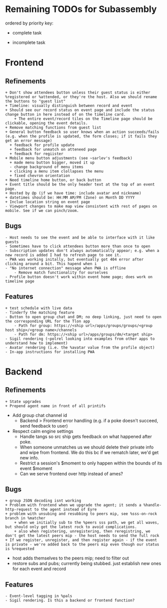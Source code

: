 # Remaining TODOs for Subassembly
ordered by priority
key:
+ complete task
- incomplete task


# Frontend

## Refinements
	+ Don't show attendees button unless their guest status is either %registered or %attended, or they're the host. Also we should rename the buttons to "guest list"
	+ Timeline: visually distinguish between record and event
	+ Should see our record status on event page and include the status change button in here instead of on the timeline card.
		+ The entire event/record tiles on the Timeline page should be clickable, opening the event details.
	+ Remove matching functions from guest list
	+ General button feedback so user knows when an action succeeds/fails (e.g. when the profile is updated, the form closes; if it fails they get an error message)
      + feedback for profile update
      + feedback for unmatch on atteneed page
      + feedback for regiister
	+ Mobile menu button adjustments (see ~sarlev's feedback)
      + made menu button bigger, moved it up
      - change background of menu items
      + clicking a menu item clollapses the menu
      + fixed chevron orientation
	+ Need timeline home button, or back button
	+ Event title should be the only header text at the top of an event page.
	+ Hosted by @p (if we have time: include avatar and nickname)
	+ datetimes should be: HH:MM AM/PM (Zone) on Month DD YYYY
	+ Inclue location string on event page
	- Viewport changes to make map view consistent with rest of pages on mobile. See if we can pinch/zoom.

## Bugs
	- Host needs to see the event and be able to interface with it like guests
	- Sometimes have to click attendees button more than once to open
	- Subscription updates don't always automatically appear; e.g. when a new record is added I had to refresh page to see it.
	- PWA was working initally, but eventually got 404 error after clicking around a bit. This hapend when i
	- "No internet connection" message when PWA is offline
    	- Remove match functionality for ourselves
	- Profile button doesn't work within event home page; does work on timeline page

## Features
    + test schedule with live data
	- Tinderfy the matching feature
	- Button to open group chat and DM; no deep linking, just need to open the corresponding URL for the Tlon app
		- Path for group: https://<ship url>/apps/groups/groups/<group host ship>/<group name>/channels
		- Path for dm: https://<ship url>/apps/groups/dm/<target ship>
	- Sigil rendering (~polrel looking into examples from other apps to understand how to implement)
	- Avatar rendering (i.e. the %avatar value from the profile object)
	- In-app instructions for installing PWA



# Backend

## Refinements
	+ State upgrades
	+ Prepend agent name in front of all printifs
  - Add group chat channel id
	- Backend > Frontend error handling (e.g. if a poke doesn't succeed, send feedback to user)
  - Respect calm engine settings
	- Handle tangs so src ship gets feedback on what happened after poke.
	- When someone unmatches us we should delete their private info and wipe from frontend. We do this bc if we rematch later, we'd get new info.
	- Restrict a session's $moment to only happen within the bounds of its event $moment
	- Can we serve frontend over http instead of ames?

## Bugs
	+ group JSON decoding isnt working
	+ Problem with frontend when we upgrade the agent; it sends a %handle-http-request to the agent instead of Eyre
	+ problem with unsubing and resubbing to peers mip, see %sss-on-rock branch in %matcher
		+ when we initially sub to the %peers sss path, we get all waves, but should only get the latest rock to avoid complications.
		+ also when registering, unregistering, then reregistring, we don't get the latest peers mip - the host needs to send the full rock
	+ If we register, unregister, and then register again - if the event is private - we're added back to the peers mip even though our status is %requested
  + host adds themselves to the peers mip; need to filter out
  + restore subs and pubs; currently being stubbed. just establish new ones for each event and record

## Features
	- Event-level tagging in %pals
	- Sigil rendering. Is this a backend or frontend function?
